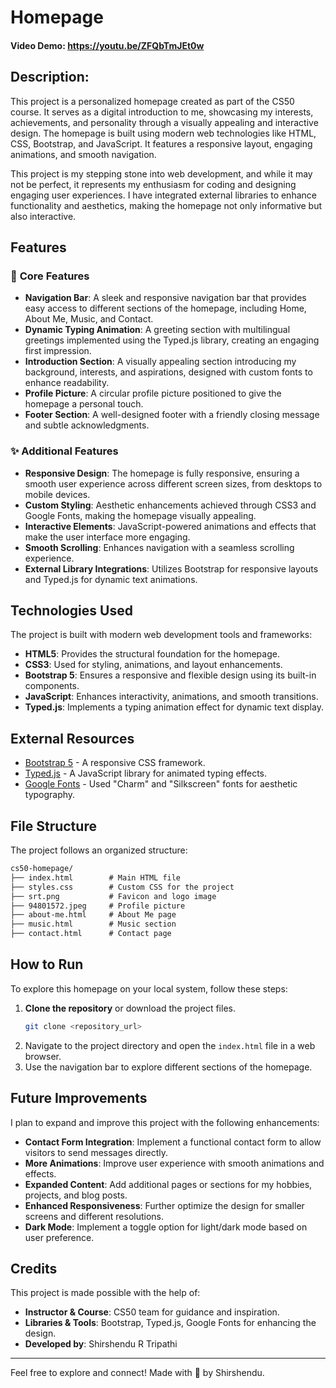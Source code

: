 # Homepage

#### Video Demo:  <https://youtu.be/ZFQbTmJEt0w>

## Description:
This project is a personalized homepage created as part of the CS50 course. It serves as a digital introduction to me, showcasing my interests, achievements, and personality through a visually appealing and interactive design. The homepage is built using modern web technologies like HTML, CSS, Bootstrap, and JavaScript. It features a responsive layout, engaging animations, and smooth navigation.

This project is my stepping stone into web development, and while it may not be perfect, it represents my enthusiasm for coding and designing engaging user experiences. I have integrated external libraries to enhance functionality and aesthetics, making the homepage not only informative but also interactive.

## Features
### 🌟 **Core Features**
- **Navigation Bar**: A sleek and responsive navigation bar that provides easy access to different sections of the homepage, including Home, About Me, Music, and Contact.
- **Dynamic Typing Animation**: A greeting section with multilingual greetings implemented using the Typed.js library, creating an engaging first impression.
- **Introduction Section**: A visually appealing section introducing my background, interests, and aspirations, designed with custom fonts to enhance readability.
- **Profile Picture**: A circular profile picture positioned to give the homepage a personal touch.
- **Footer Section**: A well-designed footer with a friendly closing message and subtle acknowledgments.

### ✨ **Additional Features**
- **Responsive Design**: The homepage is fully responsive, ensuring a smooth user experience across different screen sizes, from desktops to mobile devices.
- **Custom Styling**: Aesthetic enhancements achieved through CSS3 and Google Fonts, making the homepage visually appealing.
- **Interactive Elements**: JavaScript-powered animations and effects that make the user interface more engaging.
- **Smooth Scrolling**: Enhances navigation with a seamless scrolling experience.
- **External Library Integrations**: Utilizes Bootstrap for responsive layouts and Typed.js for dynamic text animations.

## Technologies Used
The project is built with modern web development tools and frameworks:
- **HTML5**: Provides the structural foundation for the homepage.
- **CSS3**: Used for styling, animations, and layout enhancements.
- **Bootstrap 5**: Ensures a responsive and flexible design using its built-in components.
- **JavaScript**: Enhances interactivity, animations, and smooth transitions.
- **Typed.js**: Implements a typing animation effect for dynamic text display.

## External Resources
- [Bootstrap 5](https://getbootstrap.com/) - A responsive CSS framework.
- [Typed.js](https://github.com/mattboldt/typed.js/) - A JavaScript library for animated typing effects.
- [Google Fonts](https://fonts.google.com/) - Used "Charm" and "Silkscreen" fonts for aesthetic typography.

## File Structure
The project follows an organized structure:
```md
cs50-homepage/
├── index.html        # Main HTML file
├── styles.css        # Custom CSS for the project
├── srt.png           # Favicon and logo image
├── 94801572.jpeg     # Profile picture
├── about-me.html     # About Me page
├── music.html        # Music section
├── contact.html      # Contact page
```

## How to Run
To explore this homepage on your local system, follow these steps:
1. **Clone the repository** or download the project files.
   ```bash
   git clone <repository_url>
   ```
2. Navigate to the project directory and open the `index.html` file in a web browser.
3. Use the navigation bar to explore different sections of the homepage.

## Future Improvements
I plan to expand and improve this project with the following enhancements:
- **Contact Form Integration**: Implement a functional contact form to allow visitors to send messages directly.
- **More Animations**: Improve user experience with smooth animations and effects.
- **Expanded Content**: Add additional pages or sections for my hobbies, projects, and blog posts.
- **Enhanced Responsiveness**: Further optimize the design for smaller screens and different resolutions.
- **Dark Mode**: Implement a toggle option for light/dark mode based on user preference.

## Credits
This project is made possible with the help of:
- **Instructor & Course**: CS50 team for guidance and inspiration.
- **Libraries & Tools**: Bootstrap, Typed.js, Google Fonts for enhancing the design.
- **Developed by**: Shirshendu R Tripathi

---

Feel free to explore and connect! Made with 💙 by Shirshendu.

